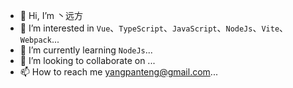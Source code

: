 - 👋 Hi, I’m 丶远方
- 👀 I’m interested in `Vue`、`TypeScript`、`JavaScript`、`NodeJs`、`Vite`、`Webpack`...
- 🌱 I’m currently learning `NodeJs`...
- 💞️ I’m looking to collaborate on ...
- 📫 How to reach me yangpanteng@gmail.com...

<!---
Alfred-Skyblue/Alfred-Skyblue is a ✨ special ✨ repository because its `README.md` (this file) appears on your GitHub profile.
You can click the Preview link to take a look at your changes.
--->
